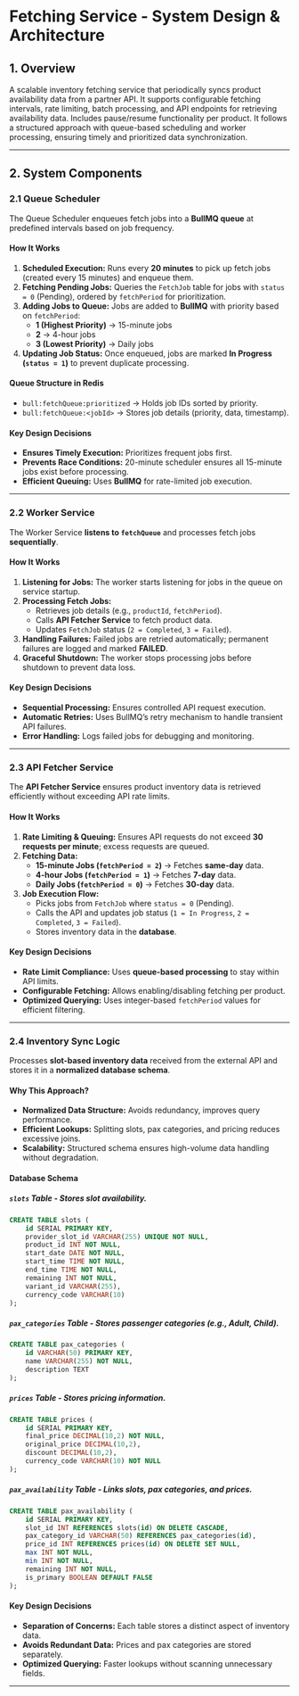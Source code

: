 # Fetching Service - System Design & Architecture

## 1. Overview
A scalable inventory fetching service that periodically syncs product availability data from a partner API. It supports configurable fetching intervals, rate limiting, batch processing, and API endpoints for retrieving availability data. Includes pause/resume functionality per product. It follows a structured approach with queue-based scheduling and worker processing, ensuring timely and prioritized data synchronization.

---

## 2. System Components

### 2.1 Queue Scheduler
The Queue Scheduler enqueues fetch jobs into a **BullMQ queue** at predefined intervals based on job frequency.

#### How It Works
1. **Scheduled Execution:** Runs every **20 minutes** to pick up fetch jobs (created every 15 minutes) and enqueue them.
2. **Fetching Pending Jobs:** Queries the `FetchJob` table for jobs with `status = 0` (Pending), ordered by `fetchPeriod` for prioritization.
3. **Adding Jobs to Queue:** Jobs are added to **BullMQ** with priority based on `fetchPeriod`:
   - **1 (Highest Priority)** → 15-minute jobs
   - **2** → 4-hour jobs
   - **3 (Lowest Priority)** → Daily jobs
4. **Updating Job Status:** Once enqueued, jobs are marked **In Progress (`status = 1`)** to prevent duplicate processing.

#### Queue Structure in Redis
- `bull:fetchQueue:prioritized` → Holds job IDs sorted by priority.
- `bull:fetchQueue:<jobId>` → Stores job details (priority, data, timestamp).

#### Key Design Decisions
- **Ensures Timely Execution:** Prioritizes frequent jobs first.
- **Prevents Race Conditions:** 20-minute scheduler ensures all 15-minute jobs exist before processing.
- **Efficient Queuing:** Uses **BullMQ** for rate-limited job execution.

---

### 2.2 Worker Service
The Worker Service **listens to `fetchQueue`** and processes fetch jobs **sequentially**.

#### How It Works
1. **Listening for Jobs:** The worker starts listening for jobs in the queue on service startup.
2. **Processing Fetch Jobs:**
   - Retrieves job details (e.g., `productId`, `fetchPeriod`).
   - Calls **API Fetcher Service** to fetch product data.
   - Updates `FetchJob` status (`2 = Completed`, `3 = Failed`).
3. **Handling Failures:** Failed jobs are retried automatically; permanent failures are logged and marked **FAILED**.
4. **Graceful Shutdown:** The worker stops processing jobs before shutdown to prevent data loss.

#### Key Design Decisions
- **Sequential Processing:** Ensures controlled API request execution.
- **Automatic Retries:** Uses BullMQ’s retry mechanism to handle transient API failures.
- **Error Handling:** Logs failed jobs for debugging and monitoring.

---

### 2.3 API Fetcher Service
The **API Fetcher Service** ensures product inventory data is retrieved efficiently without exceeding API rate limits.

#### How It Works
1. **Rate Limiting & Queuing:** Ensures API requests do not exceed **30 requests per minute**; excess requests are queued.
2. **Fetching Data:**
   - **15-minute Jobs (`fetchPeriod = 2`)** → Fetches **same-day** data.
   - **4-hour Jobs (`fetchPeriod = 1`)** → Fetches **7-day** data.
   - **Daily Jobs (`fetchPeriod = 0`)** → Fetches **30-day** data.
3. **Job Execution Flow:**
   - Picks jobs from `FetchJob` where `status = 0` (Pending).
   - Calls the API and updates job status (`1 = In Progress`, `2 = Completed`, `3 = Failed`).
   - Stores inventory data in the **database**.

#### Key Design Decisions
- **Rate Limit Compliance:** Uses **queue-based processing** to stay within API limits.
- **Configurable Fetching:** Allows enabling/disabling fetching per product.
- **Optimized Querying:** Uses integer-based `fetchPeriod` values for efficient filtering.

---

### 2.4 Inventory Sync Logic
Processes **slot-based inventory data** received from the external API and stores it in a **normalized database schema**.

#### Why This Approach?
- **Normalized Data Structure:** Avoids redundancy, improves query performance.
- **Efficient Lookups:** Splitting slots, pax categories, and pricing reduces excessive joins.
- **Scalability:** Structured schema ensures high-volume data handling without degradation.

#### Database Schema

##### `slots` Table - Stores slot availability.
```sql
CREATE TABLE slots (
    id SERIAL PRIMARY KEY,
    provider_slot_id VARCHAR(255) UNIQUE NOT NULL,
    product_id INT NOT NULL,
    start_date DATE NOT NULL,
    start_time TIME NOT NULL,
    end_time TIME NOT NULL,
    remaining INT NOT NULL,
    variant_id VARCHAR(255),
    currency_code VARCHAR(10)
);
```

##### `pax_categories` Table - Stores passenger categories (e.g., Adult, Child).
```sql
CREATE TABLE pax_categories (
    id VARCHAR(50) PRIMARY KEY,
    name VARCHAR(255) NOT NULL,
    description TEXT
);
```

##### `prices` Table - Stores pricing information.
```sql
CREATE TABLE prices (
    id SERIAL PRIMARY KEY,
    final_price DECIMAL(10,2) NOT NULL,
    original_price DECIMAL(10,2),
    discount DECIMAL(10,2),
    currency_code VARCHAR(10) NOT NULL
);
```

##### `pax_availability` Table - Links slots, pax categories, and prices.
```sql
CREATE TABLE pax_availability (
    id SERIAL PRIMARY KEY,
    slot_id INT REFERENCES slots(id) ON DELETE CASCADE,
    pax_category_id VARCHAR(50) REFERENCES pax_categories(id),
    price_id INT REFERENCES prices(id) ON DELETE SET NULL,
    max INT NOT NULL,
    min INT NOT NULL,
    remaining INT NOT NULL,
    is_primary BOOLEAN DEFAULT FALSE
);
```

#### Key Design Decisions
- **Separation of Concerns:** Each table stores a distinct aspect of inventory data.
- **Avoids Redundant Data:** Prices and pax categories are stored separately.
- **Optimized Querying:** Faster lookups without scanning unnecessary fields.

---


